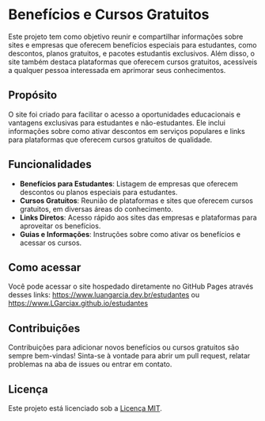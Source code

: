 # Benefícios e Cursos Gratuitos

Este projeto tem como objetivo reunir e compartilhar informações sobre sites e empresas que oferecem benefícios especiais para estudantes, como descontos, planos gratuitos, e pacotes estudantis exclusivos. Além disso, o site também destaca plataformas que oferecem cursos gratuitos, acessíveis a qualquer pessoa interessada em aprimorar seus conhecimentos.

## Propósito

O site foi criado para facilitar o acesso a oportunidades educacionais e vantagens exclusivas para estudantes e não-estudantes. Ele inclui informações sobre como ativar descontos em serviços populares e links para plataformas que oferecem cursos gratuitos de qualidade.

## Funcionalidades

- **Benefícios para Estudantes**: Listagem de empresas que oferecem descontos ou planos especiais para estudantes.
- **Cursos Gratuitos**: Reunião de plataformas e sites que oferecem cursos gratuitos, em diversas áreas do conhecimento.
- **Links Diretos**: Acesso rápido aos sites das empresas e plataformas para aproveitar os benefícios.
- **Guias e Informações**: Instruções sobre como ativar os benefícios e acessar os cursos.

## Como acessar

Você pode acessar o site hospedado diretamente no GitHub Pages através desses links: https://www.luangarcia.dev.br/estudantes ou https://www.LGarciax.github.io/estudantes

## Contribuições

Contribuições para adicionar novos benefícios ou cursos gratuitos são sempre bem-vindas! Sinta-se à vontade para abrir um pull request, relatar problemas na aba de issues ou entrar em contato.

## Licença

Este projeto está licenciado sob a [Licença MIT](LICENSE).

